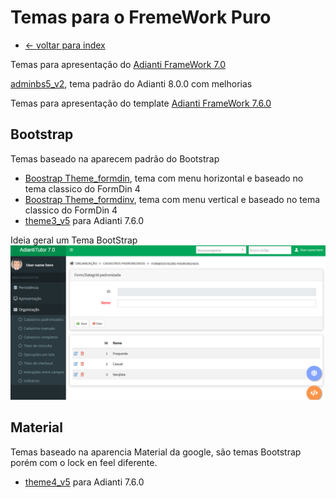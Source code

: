 # Temas para o FremeWork Puro
* [<- voltar para index](../../README.md)

Temas para apresentação do [Adianti FrameWork 7.0](https://www.adianti.com.br/)


[adminbs5_v2](template/adminbs5_v2.md), tema padrão do Adianti 8.0.0 com melhorias


Temas para apresentação do template [Adianti FrameWork 7.6.0](template_ad76.md) 


## Bootstrap
Temas baseado na aparecem padrão do Bootstrap
* [Boostrap Theme_formdin](framework_puro/bootstrap_theme_formdin.md), tema com menu horizontal e baseado no tema classico do FormDin 4
* [Boostrap Theme_formdinv](framework_puro/bootstrap_theme_formdinv.md), tema com menu vertical e baseado no tema classico do FormDin 4
* [theme3_v5](framework_puro/bootstrap_theme3_v5.md)  para Adianti 7.6.0

Ideia geral um Tema BootStrap
![theme_bootstrap](img/theme_bootstrap.png)

## Material
Temas baseado na aparencia Material da google, são temas Bootstrap porém com o lock en feel diferente.

* [theme4_v5](framework_puro/bootstrap_theme4_v5.md)  para Adianti 7.6.0